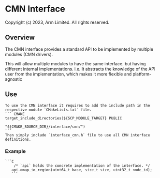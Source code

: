 # CMN Interface
Copyright (c) 2023, Arm Limited. All rights reserved.
## Overview
The CMN interface provides a standard API to be implemented by multiple
modules (CMN drivers).

This will allow multiple modules to have the same interface.
but having different internal implementations.
i.e. It abstracts the knowledge of the API user from the implementation,
    which makes it more flexible and platform-agnostic
## Use
    To use the CMN interface it requires to add the include path in the
    respective module `CMakeLists.txt` file.
    ``` CMAKE
    target_include_directories(${SCP_MODULE_TARGET} PUBLIC
                                      "${CMAKE_SOURCE_DIR}/interface/cmn/")
    ```
    Then simply include `interface_cmn.h` file to use all CMN interface
    definitions.

### Example
    ```C
        /* `api` holds the concrete implementation of the interface. */
       api->map_io_region(uint64_t base, size_t size, uint32_t node_id);
       ```
